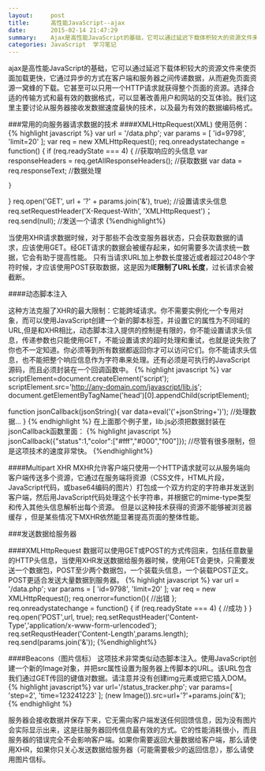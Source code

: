 ```yaml
---
layout:     post
title:      高性能JavaScript--ajax
date:       2015-02-14 21:47:29
summary:    Ajax是高性能JavaScript的基础，它可以通过延迟下载体积较大的资源文件来使页面加载更快，它通过异步的方式在客户端和服务器之间传递数据，从而避免页面资源一窝蜂的下载。它甚至可以只用一个HTTP请求就获得整个页面的资源。选择合适的传输方式和最有效的数据格式，可以显著改善用户和网站的交互体验。
categories: JavaScript  学习笔记
---
```


ajax是高性能JavaScript的基础，它可以通过延迟下载体积较大的资源文件来使页面加载更快，它通过异步的方式在客户端和服务器之间传递数据，从而避免页面资源一窝蜂的下载。它甚至可以只用一个HTTP请求就获得整个页面的资源。选择合适的传输方式和最有效的数据格式，可以显著改善用户和网站的交互体验。我们这里主要讨论从服务器接收发数据速度最快的技术，以及最为有效的数据编码格式。  

###常用的向服务器请求数据的技术
####XMLHttpRequest(XML)
使用范例：
{% highlight javascript %}
var url = '/data.php';
var params = [
    'id=9798',
    'limit=20'
];
var req = new XMLHttpRequest();
req.onreadystatechange = function() {
    if (req.readyState === 4) {
        //获取响应的头信息
        var responseHeaders = req.getAllResponseHeaders();
        //获取数据
        var data = req.responseText;
        //数据处理

    }
}
req.open('GET', url + '?' + params.join('&'), true);
//设置请求头信息
req.setRequestHeader('X-Request-With', 'XMLHttpRequest')；
req.send(null); //发送一个请求
{%endhighlight%}

当使用XHR请求数据时候，对于那些不会改变服务器状态，只会获取数据的请求，应该使用GET。经GET请求的数据会被缓存起来，如何需要多次请求统一数据，它会有助于提高性能。
只有当请求URL加上参数长度接近或者超过2048个字符时候，才应该使用POST获取数据，这是因为**IE限制了URL长度**，过长请求会被截断。

####动态脚本注入

这种方法克服了XHR的最大限制：它能跨域请求。你不需要实例化一个专用对象，而可以使用JavaScript创建一个新的脚本标签，并设置它的属性为不同域的URL,但是和XHR相比，动态脚本注入提供的控制是有限的，你不能设置请求头信息，传递参数也只能使用GET，不能设置请求的超时处理和重试，也就是说失败了你也不一定知道。你必须等到所有数据都返回你才可以访问它们。你不能请求头信息，也不能把整个响应信息作为字符串来处理。还有必须是可执行的JavaScript源码，而且必须封装在一个回调函数中。
{% highlight javascript %}
var scriptElement=document.createElement('script');
scriptElement.src='http://any-domain.com/javascript/lib.js';
document.getElementByTagName('head')[0].appendChild(scriptElement);

function jsonCallback(jsonString){
    var data=eval('('+jsonString+')');
    //处理数据...
    }
{% endhighlight %}
在上面那个例子里，lib.js必须把数据封装在jsonCallback函数里面：
{% highlight javascript %}
jsonCallback({"status":1,"color":["#fff","#000","f00"]});
//尽管有很多限制，但是这项技术的速度非常快。
{%endhighlight%}

####Multipart XHR
MXHR允许客户端只使用一个HTTP请求就可以从服务端向客户端传送多个资源，它通过在服务端将资源（CSS文件，HTML片段，JavaScript代码，或base64编码的图片）打包成一个双方约定的字符串并发送到客户端，然后用JavaScript代码处理这个长字符串，并根据它的mime-type类型和传入其他头信息解析出每个资源。
但是以这种技术获得的资源不能够被浏览器缓存 ，但是某些情况下MXHR依然能显著提高页面的整体性能。

###发送数据给服务器

####XMLHttpRequest
数据可以使用GET或POST的方式传回来，包括任意数量的HTTP头信息，当使用XHR发送数据给服务器时候，使用GET会更快，只需要发送一个数据包，POST至少两个数据包，一个装载头信息，一个装载POST正文。POST更适合发送大量数据到服务器。
{% highlight javascript %}
var url = '/data.php';
var params = [
    'id=9798',
    'limit=20'
];
var req = new XMLHttpRequest();
req.onerror=function(){
    //出错
    };
req.onreadystatechange = function() {
    if (req.readyState === 4) {
        //成功
    }
}
req.open('POST',url, true);
req.setRequstHeader('Content-Type','application/x-www-form-urlencoded');
req.setRequstHeader('Content-Length',params.length);
req.send(params.join('&'));
{%endhighlight%}

####Beacons（图片信标）
这项技术非常类似动态脚本注入。使用JavaScript创建一个新的Image对象，并把src属性设置为服务器上传脚本的URL。该URL包含我们通过GET传回的键值对数据。请注意并没有创建img元素或把它插入DOM。
{% highlight javascript%}
var url='/status_tracker.php';
var params=[
'step=2',
'time=123241223'
];
(new Image()).src=url+'?'+params.join('&');
{% endhighlight %}

服务器会接收数据并保存下来，它无需向客户端发送任何回馈信息，因为没有图片会实际显示出来，这是往服务器回传信息最有效的方式。它的性能消耗很小，而且服务器的错误完全不会影响客户端。如果你需要返回大量数据给客户端，那么请使用XHR，如果你只关心发送数据给服务器（可能需要极少的返回信息），那么请使用图片信标。
